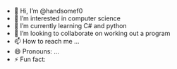 - 👋 Hi, I’m @handsomef0
- 👀 I’m interested in computer science
- 🌱 I’m currently learning C# and python
- 💞️ I’m looking to collaborate on working out a program
- 📫 How to reach me ...
- 😄 Pronouns: ...
- ⚡ Fun fact: 

<!---
handsomef0/handsomef0 is a ✨ special ✨ repository because its `README.md` (this file) appears on your GitHub profile.
You can click the Preview link to take a look at your changes.
--->
